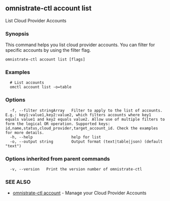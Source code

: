 ## omnistrate-ctl account list

List Cloud Provider Accounts

### Synopsis

This command helps you list cloud provider accounts.
You can filter for specific accounts by using the filter flag.

```
omnistrate-ctl account list [flags]
```

### Examples

```
  # List accounts
  omctl account list -o=table
```

### Options

```
  -f, --filter stringArray   Filter to apply to the list of accounts. E.g.: key1:value1,key2:value2, which filters accounts where key1 equals value1 and key2 equals value2. Allow use of multiple filters to form the logical OR operation. Supported keys: id,name,status,cloud_provider,target_account_id. Check the examples for more details.
  -h, --help                 help for list
  -o, --output string        Output format (text|table|json) (default "text")
```

### Options inherited from parent commands

```
  -v, --version   Print the version number of omnistrate-ctl
```

### SEE ALSO

* [omnistrate-ctl account](omnistrate-ctl_account.md)	 - Manage your Cloud Provider Accounts


